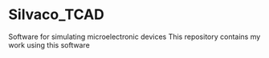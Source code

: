 # Silvaco_TCAD
Software for simulating microelectronic devices
This repository contains my work using this software
